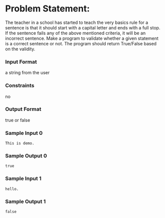 # Problem Statement:

The teacher in a school has started to teach the very basics rule for a sentence is that it should start with a capital letter and ends with a full stop. If the sentence fails any of the above mentioned criteria, it will be an incorrect sentence. Make a program to validate whether a given statement is a correct sentence or not. The program should return True/False based on the validity.

### Input Format

a string from the user

### Constraints

no

### Output Format

true or false

### Sample Input 0
```
This is demo.
```
### Sample Output 0
```
true
```
### Sample Input 1
```
hello.
```
### Sample Output 1
```
false
```
